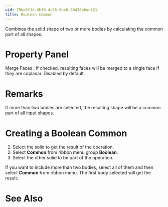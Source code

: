 ```yaml
---
uid: 79be5f3d-4bf0-4c76-9bc6-50428e6ed621
title: Boolean Common
---
```

Combines the solid shape of two or more bodies by calculating the common part of all shapes.

# Property Panel

Merge Faces
:   If checked, resulting faces will be merged to a single face if they are coplanar. Disabled by default.

# Remarks

If more than two bodies are selected, the resulting shape will be a common part of all input shapes.

# Creating a Boolean Common

1. Select the solid to get the result of the operation.
2. Select __Common__ from ribbon menu group __Boolean__.
3. Select the other solid to be part of the operation.

If you want to include more than two bodies, select all of them and then select __Common__ from ribbon menu. The first body selected will get the result.

# See Also
[](xref:d678cf8c-0e7f-46cd-8bbc-de964ddfecc6)
[](xref:dff138bf-06a6-485c-a94d-890ef71a1372)